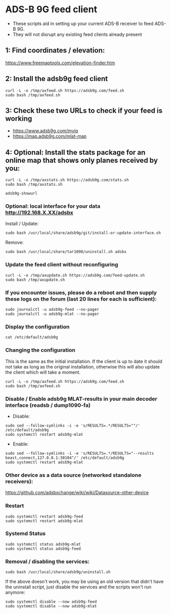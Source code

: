 # ADS-B 9G feed client

- These scripts aid in setting up your current ADS-B receiver to feed ADS-B 9G.
- They will not disrupt any existing feed clients already present

## 1: Find coordinates / elevation:

<https://www.freemaptools.com/elevation-finder.htm>

## 2: Install the adsb9g feed client

```
curl -L -o /tmp/axfeed.sh https://adsb9g.com/feed.sh
sudo bash /tmp/axfeed.sh
```

## 3: Check these two URLs to check if your feed is working

- <https://www.adsb9g.com/myip>
- <https://map.adsb9g.com/mlat-map>

## 4: Optional: Install the stats package for an online map that shows only planes received by you:

```
curl -L -o /tmp/axstats.sh https://adsb9g.com/stats.sh
sudo bash /tmp/axstats.sh

adsb9g-showurl
```

### Optional: local interface for your data http://192.168.X.XX/adsbx

Install / Update:
```
sudo bash /usr/local/share/adsb9g/git/install-or-update-interface.sh
```
Remove:
```
sudo bash /usr/local/share/tar1090/uninstall.sh adsbx
```

### Update the feed client without reconfiguring

```
curl -L -o /tmp/axupdate.sh https://adsb9g.com/feed-update.sh
sudo bash /tmp/axupdate.sh
```


### If you encounter issues, please do a reboot and then supply these logs on the forum (last 20 lines for each is sufficient):

```
sudo journalctl -u adsb9g-feed --no-pager
sudo journalctl -u adsb9g-mlat --no-pager
```


### Display the configuration

```
cat /etc/default/adsb9g
```

### Changing the configuration

This is the same as the initial installation.
If the client is up to date it should not take as long as the original installation,
otherwise this will also update the client which will take a moment.

```
curl -L -o /tmp/axfeed.sh https://adsb9g.com/feed.sh
sudo bash /tmp/axfeed.sh
```

### Disable / Enable adsb9g MLAT-results in your main decoder interface (readsb / dump1090-fa)

- Disable:

```
sudo sed --follow-symlinks -i -e 's/RESULTS=.*/RESULTS=""/' /etc/default/adsb9g
sudo systemctl restart adsb9g-mlat
```
- Enable:

```
sudo sed --follow-symlinks -i -e 's/RESULTS=.*/RESULTS="--results beast,connect,127.0.0.1:30104"/' /etc/default/adsb9g
sudo systemctl restart adsb9g-mlat
```

### Other device as a data source (networked standalone receivers):

https://github.com/adsbxchange/wiki/wiki/Datasource-other-device

### Restart

```
sudo systemctl restart adsb9g-feed
sudo systemctl restart adsb9g-mlat
```


### Systemd Status

```
sudo systemctl status adsb9g-mlat
sudo systemctl status adsb9g-feed
```


### Removal / disabling the services:

```
sudo bash /usr/local/share/adsb9g/uninstall.sh
```

If the above doesn't work, you may be using an old version that didn't have the uninstall script, just disable the services and the scripts won't run anymore:

```
sudo systemctl disable --now adsb9g-feed
sudo systemctl disable --now adsb9g-mlat
```
